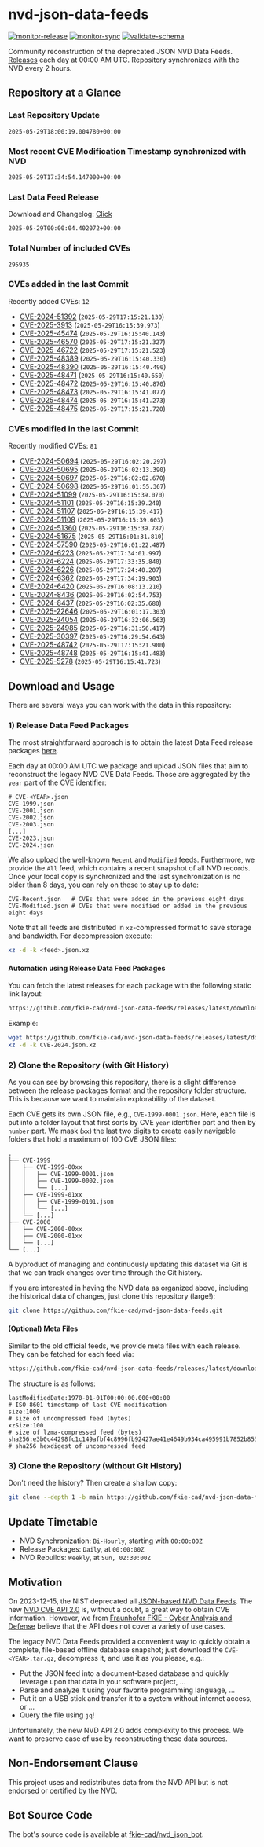# nvd-json-data-feeds

[![monitor-release](https://github.com/fkie-cad/nvd-json-data-feeds/actions/workflows/monitor_release.yml/badge.svg)](https://github.com/fkie-cad/nvd-json-data-feeds/actions/workflows/monitor_release.yml)
[![monitor-sync](https://github.com/fkie-cad/nvd-json-data-feeds/actions/workflows/monitor_sync.yml/badge.svg)](https://github.com/fkie-cad/nvd-json-data-feeds/actions/workflows/monitor_sync.yml)
[![validate-schema](https://github.com/fkie-cad/nvd-json-data-feeds/actions/workflows/validate_schema.yml/badge.svg)](https://github.com/fkie-cad/nvd-json-data-feeds/actions/workflows/validate_schema.yml)

Community reconstruction of the deprecated JSON NVD Data Feeds.
[Releases](https://github.com/fkie-cad/nvd-json-data-feeds/releases/latest) each day at 00:00 AM UTC.
Repository synchronizes with the NVD every 2 hours.

## Repository at a Glance

### Last Repository Update

```plain
2025-05-29T18:00:19.004780+00:00
```

### Most recent CVE Modification Timestamp synchronized with NVD

```plain
2025-05-29T17:34:54.147000+00:00
```

### Last Data Feed Release

Download and Changelog: [Click](https://github.com/fkie-cad/nvd-json-data-feeds/releases/latest)

```plain
2025-05-29T00:00:04.402072+00:00
```

### Total Number of included CVEs

```plain
295935
```

### CVEs added in the last Commit

Recently added CVEs: `12`

- [CVE-2024-51392](CVE-2024/CVE-2024-513xx/CVE-2024-51392.json) (`2025-05-29T17:15:21.130`)
- [CVE-2025-3913](CVE-2025/CVE-2025-39xx/CVE-2025-3913.json) (`2025-05-29T16:15:39.973`)
- [CVE-2025-45474](CVE-2025/CVE-2025-454xx/CVE-2025-45474.json) (`2025-05-29T16:15:40.143`)
- [CVE-2025-46570](CVE-2025/CVE-2025-465xx/CVE-2025-46570.json) (`2025-05-29T17:15:21.327`)
- [CVE-2025-46722](CVE-2025/CVE-2025-467xx/CVE-2025-46722.json) (`2025-05-29T17:15:21.523`)
- [CVE-2025-48389](CVE-2025/CVE-2025-483xx/CVE-2025-48389.json) (`2025-05-29T16:15:40.330`)
- [CVE-2025-48390](CVE-2025/CVE-2025-483xx/CVE-2025-48390.json) (`2025-05-29T16:15:40.490`)
- [CVE-2025-48471](CVE-2025/CVE-2025-484xx/CVE-2025-48471.json) (`2025-05-29T16:15:40.650`)
- [CVE-2025-48472](CVE-2025/CVE-2025-484xx/CVE-2025-48472.json) (`2025-05-29T16:15:40.870`)
- [CVE-2025-48473](CVE-2025/CVE-2025-484xx/CVE-2025-48473.json) (`2025-05-29T16:15:41.077`)
- [CVE-2025-48474](CVE-2025/CVE-2025-484xx/CVE-2025-48474.json) (`2025-05-29T16:15:41.273`)
- [CVE-2025-48475](CVE-2025/CVE-2025-484xx/CVE-2025-48475.json) (`2025-05-29T17:15:21.720`)


### CVEs modified in the last Commit

Recently modified CVEs: `81`

- [CVE-2024-50694](CVE-2024/CVE-2024-506xx/CVE-2024-50694.json) (`2025-05-29T16:02:20.297`)
- [CVE-2024-50695](CVE-2024/CVE-2024-506xx/CVE-2024-50695.json) (`2025-05-29T16:02:13.390`)
- [CVE-2024-50697](CVE-2024/CVE-2024-506xx/CVE-2024-50697.json) (`2025-05-29T16:02:02.670`)
- [CVE-2024-50698](CVE-2024/CVE-2024-506xx/CVE-2024-50698.json) (`2025-05-29T16:01:55.367`)
- [CVE-2024-51099](CVE-2024/CVE-2024-510xx/CVE-2024-51099.json) (`2025-05-29T16:15:39.070`)
- [CVE-2024-51101](CVE-2024/CVE-2024-511xx/CVE-2024-51101.json) (`2025-05-29T16:15:39.240`)
- [CVE-2024-51107](CVE-2024/CVE-2024-511xx/CVE-2024-51107.json) (`2025-05-29T16:15:39.417`)
- [CVE-2024-51108](CVE-2024/CVE-2024-511xx/CVE-2024-51108.json) (`2025-05-29T16:15:39.603`)
- [CVE-2024-51360](CVE-2024/CVE-2024-513xx/CVE-2024-51360.json) (`2025-05-29T16:15:39.787`)
- [CVE-2024-51675](CVE-2024/CVE-2024-516xx/CVE-2024-51675.json) (`2025-05-29T16:01:31.810`)
- [CVE-2024-57590](CVE-2024/CVE-2024-575xx/CVE-2024-57590.json) (`2025-05-29T16:01:22.487`)
- [CVE-2024-6223](CVE-2024/CVE-2024-62xx/CVE-2024-6223.json) (`2025-05-29T17:34:01.997`)
- [CVE-2024-6224](CVE-2024/CVE-2024-62xx/CVE-2024-6224.json) (`2025-05-29T17:33:35.840`)
- [CVE-2024-6226](CVE-2024/CVE-2024-62xx/CVE-2024-6226.json) (`2025-05-29T17:24:40.207`)
- [CVE-2024-6362](CVE-2024/CVE-2024-63xx/CVE-2024-6362.json) (`2025-05-29T17:34:19.903`)
- [CVE-2024-6420](CVE-2024/CVE-2024-64xx/CVE-2024-6420.json) (`2025-05-29T16:08:13.210`)
- [CVE-2024-8436](CVE-2024/CVE-2024-84xx/CVE-2024-8436.json) (`2025-05-29T16:02:54.753`)
- [CVE-2024-8437](CVE-2024/CVE-2024-84xx/CVE-2024-8437.json) (`2025-05-29T16:02:35.680`)
- [CVE-2025-22646](CVE-2025/CVE-2025-226xx/CVE-2025-22646.json) (`2025-05-29T16:01:17.303`)
- [CVE-2025-24054](CVE-2025/CVE-2025-240xx/CVE-2025-24054.json) (`2025-05-29T16:32:06.563`)
- [CVE-2025-24985](CVE-2025/CVE-2025-249xx/CVE-2025-24985.json) (`2025-05-29T16:31:56.417`)
- [CVE-2025-30397](CVE-2025/CVE-2025-303xx/CVE-2025-30397.json) (`2025-05-29T16:29:54.643`)
- [CVE-2025-48742](CVE-2025/CVE-2025-487xx/CVE-2025-48742.json) (`2025-05-29T17:15:21.900`)
- [CVE-2025-48748](CVE-2025/CVE-2025-487xx/CVE-2025-48748.json) (`2025-05-29T16:15:41.483`)
- [CVE-2025-5278](CVE-2025/CVE-2025-52xx/CVE-2025-5278.json) (`2025-05-29T16:15:41.723`)


## Download and Usage

There are several ways you can work with the data in this repository:

### 1) Release Data Feed Packages

The most straightforward approach is to obtain the latest Data Feed release packages [here](https://github.com/fkie-cad/nvd-json-data-feeds/releases/latest).

Each day at 00:00 AM UTC we package and upload JSON files that aim to reconstruct the legacy NVD CVE Data Feeds.
Those are aggregated by the `year` part of the CVE identifier:

```
# CVE-<YEAR>.json
CVE-1999.json
CVE-2001.json
CVE-2002.json
CVE-2003.json
[...]
CVE-2023.json
CVE-2024.json
```

We also upload the well-known `Recent` and `Modified` feeds.
Furthermore, we provide the `All` feed, which contains a recent snapshot of all NVD records.
Once your local copy is synchronized and the last synchronization is no older than 8 days, you can rely on these to stay up to date:

```plain
CVE-Recent.json   # CVEs that were added in the previous eight days
CVE-Modified.json # CVEs that were modified or added in the previous eight days
```

Note that all feeds are distributed in `xz`-compressed format to save storage and bandwidth.
For decompression execute:

```sh
xz -d -k <feed>.json.xz
```

#### Automation using Release Data Feed Packages

You can fetch the latest releases for each package with the following static link layout:

```sh
https://github.com/fkie-cad/nvd-json-data-feeds/releases/latest/download/CVE-<YEAR>.json.xz
```

Example:

```sh
wget https://github.com/fkie-cad/nvd-json-data-feeds/releases/latest/download/CVE-2024.json.xz
xz -d -k CVE-2024.json.xz
```

### 2) Clone the Repository (with Git History)

As you can see by browsing this repository, there is a slight difference between the release packages format and the repository folder structure.
This is because we want to maintain explorability of the dataset.

Each CVE gets its own JSON file, e.g., `CVE-1999-0001.json`.
Here, each file is put into a folder layout that first sorts by CVE `year` identifier part and then by `number` part.
We mask (`xx`) the last two digits to create easily navigable folders that hold a maximum of 100 CVE JSON files:

```plain
.
├── CVE-1999
│   ├── CVE-1999-00xx
│   │   ├── CVE-1999-0001.json
│   │   ├── CVE-1999-0002.json
│   │   └── [...]
│   ├── CVE-1999-01xx
│   │   ├── CVE-1999-0101.json
│   │   └── [...]
│   └── [...]
├── CVE-2000
│   ├── CVE-2000-00xx
│   ├── CVE-2000-01xx
│   └── [...]
└── [...]
```

A byproduct of managing and continuously updating this dataset via Git is that we can track changes over time through the Git history.

If you are interested in having the NVD data as organized above, including the historical data of changes, just clone this repository (large!):

```sh
git clone https://github.com/fkie-cad/nvd-json-data-feeds.git
```

#### (Optional) Meta Files

Similar to the old official feeds, we provide meta files with each release. They can be fetched for each feed via:

```sh
https://github.com/fkie-cad/nvd-json-data-feeds/releases/latest/download/CVE-<YEAR>.meta
```

The structure is as follows:

```plain
lastModifiedDate:1970-01-01T00:00:00.000+00:00                          # ISO 8601 timestamp of last CVE modification
size:1000                                                               # size of uncompressed feed (bytes)
xzSize:100                                                              # size of lzma-compressed feed (bytes)
sha256:e3b0c44298fc1c149afbf4c8996fb92427ae41e4649b934ca495991b7852b855 # sha256 hexdigest of uncompressed feed
```

### 3) Clone the Repository (without Git History)

Don't need the history? Then create a shallow copy:

```sh
git clone --depth 1 -b main https://github.com/fkie-cad/nvd-json-data-feeds.git
```


## Update Timetable

* NVD Synchronization: `Bi-Hourly`, starting with `00:00:00Z`
* Release Packages: `Daily`, at `00:00:00Z`
* NVD Rebuilds: `Weekly`, at `Sun, 02:30:00Z`


## Motivation

On 2023-12-15, the NIST deprecated all [JSON-based NVD Data Feeds](https://nvd.nist.gov/vuln/data-feeds#divRetirementBanner-1).
The new [NVD CVE API 2.0](https://nvd.nist.gov/developers/vulnerabilities) is, without a doubt, a great way to obtain CVE information.
However, we from [Fraunhofer FKIE - Cyber Analysis and Defense](https://www.fkie.fraunhofer.de/en/departments/cad.html) believe that the API does not cover a variety of use cases.

The legacy NVD Data Feeds provided a convenient way to quickly obtain a complete, file-based offline database snapshot; just download the `CVE-<YEAR>.tar.gz`, decompress it, and use it as you please, e.g.:

- Put the JSON feed into a document-based database and quickly leverage upon that data in your software project, ...
- Parse and analyze it using your favorite programming language, ...
- Put it on a USB stick and transfer it to a system without internet access, or ...
- Query the file using `jq`!

Unfortunately, the new NVD API 2.0 adds complexity to this process.
We want to preserve ease of use by reconstructing these data sources.

## Non-Endorsement Clause

This project uses and redistributes data from the NVD API but is not endorsed or certified by the NVD.

## Bot Source Code

The bot's source code is available at [fkie-cad/nvd\_json\_bot](https://github.com/fkie-cad/nvd_json_bot).